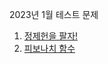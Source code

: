 2023년 1월 테스트 문제

1. [정제헌을 팔자!](https://www.acmicpc.net/problem/9273)
2. [피보나치 함수](https://www.acmicpc.net/problem/1003)
